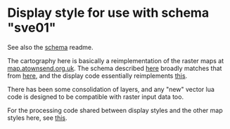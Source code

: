 # Display style for use with schema "sve01"

See also the [schema](https://github.com/SomeoneElseOSM/SomeoneElse-vector-extract/blob/main/resources/README_sve01.md) readme.

The cartography here is basically a reimplementation of the raster maps at [map.atownsend.org.uk](https://map.atownsend.org.uk/).  The schema described [here](https://github.com/SomeoneElseOSM/SomeoneElse-vector-extract/blob/main/resources/README_sve01.md) broadly matches that from [here](https://github.com/SomeoneElseOSM/SomeoneElse-style), and the display code essentially reimplements [this](https://github.com/SomeoneElseOSM/openstreetmap-carto-AJT).

There has been some consolidation of layers, and any "new" vector lua code is designed to be compatible with raster input data too.

For the processing code shared between display styles and the other map styles here, see [this](https://github.com/SomeoneElseOSM/SomeoneElse-vector-web-display/blob/main/README.md).
